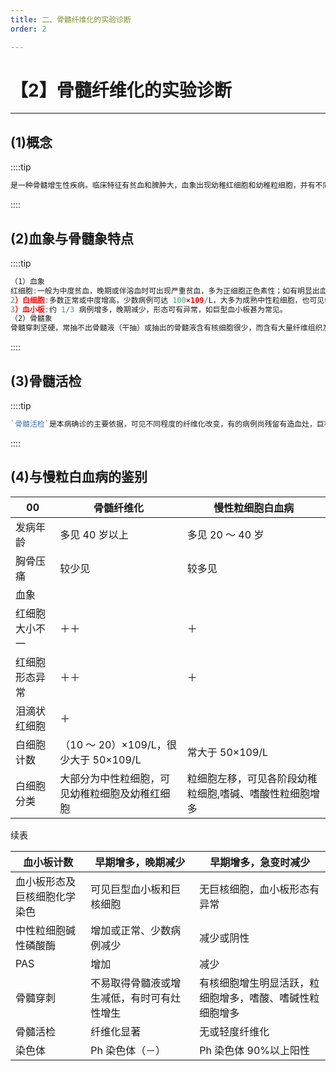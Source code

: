 ```yaml
---
title: 二、骨髓纤维化的实验诊断
order: 2

---
```


# 【2】骨髓纤维化的实验诊断

<kaodian :text="'血液学检验记忆卡'" />

<!-- ###### 第二十四章 骨髓增生性疾病及其实验诊断

> 临床血液学检验 -->

<beitiX/>

---

## (1)概念

<son :text="'血液学检验记忆卡'" text1="(1)概念" :textOption="[['掌握','基础知识','专业知识'],['掌握','基础知识','相关专业知识'],['掌握','基础知识','相关专业知识']]" />

::::tip

```js
是一种骨髓增生性疾病。临床特征有贫血和脾肿大，血象出现幼稚红细胞和幼稚粒细胞，并有不同程度的骨髓纤维化及髄外造血等。
```

::::

## (2)血象与骨髓象特点

<son :text="'血液学检验记忆卡'" text1="(2)血象与骨髓象特点" :textOption="[['了解','相关专业知识','专业知识'],['了解','相关专业知识','专业知识'],['了解','专业知识','专业实践能力']]" />

::::tip

```js
（1）血象
红细胞:一般为中度贫血，晚期或伴溶血时可出现严重贫血，多为正细胞正色素性；如有明显出血时，可为低色素性，也可有大细胞性。网织红细胞一般在 3%以上，血涂片中可见有核红细胞，多为中、晚幼红细胞，大小不均，可见嗜碱性点彩和多染性红细胞及泪滴红细胞。
2）白细胞:多数正常或中度增高，少数病例可达 100×109/L，大多为成熟中性粒细胞，也可见中、晚幼粒细胞，偶见原始粒细胞。嗜酸和嗜碱性粒细胞也有增多。
3）血小板:约 1/3 病例增多，晚期减少，形态可有异常，如巨型血小板甚为常见。
（2）骨髓象
骨髓穿刺坚硬，常抽不出骨髓液（干抽）或抽出的骨髓液含有核细胞很少，而含有大量纤维组织及凝集的血小板，少数病例骨髓呈灶性增生。
```

::::

## (3)骨髓活检

<son :text="'血液学检验记忆卡'" text1="(3)骨髓活检" :textOption="[['掌握','相关专业知识','专业实践能力'],['掌握','基础知识','相关专业知识'],['了解','相关专业知识','专业知识']]" />

::::tip

```js
`骨髓活检`是本病确诊的主要依据，可见不同程度的纤维化改变，有的病例尚残留有造血灶，巨核细胞可见到，但数量很少。
```

::::

## (4)与慢粒白血病的鉴别

<son :text="'血液学检验记忆卡'" text1="(4)与慢粒白血病的鉴别" :textOption="[['了解','相关专业知识','专业实践能力'],['了解','相关专业知识','专业知识'],['了解','相关专业知识','专业实践能力']]" />

| 00             | 骨髄纤维化                                     | 慢性粒细胞白血病                                        |
| -------------- | ---------------------------------------------- | ------------------------------------------------------- |
| 发病年龄       | 多见 40 岁以上                                 | 多见 20 ～ 40 岁                                        |
| 胸骨压痛       | 较少见                                         | 较多见                                                  |
| 血象           |                                                |                                                         |
| 红细胞大小不一 | ＋＋                                           | ＋                                                      |
| 红细胞形态异常 | ＋＋                                           | ＋                                                      |
| 泪滴状红细胞   | ＋                                             |                                                         |
| 白细胞计数     | （10 ～ 20）×109/L，很少大于 50×109/L          | 常大于 50×109/L                                         |
| 白细胞分类     | 大部分为中性粒细胞，可见幼稚粒细胞及幼稚红细胞 | 粒细胞左移，可见各阶段幼稚粒细胞,嗜碱、嗜酸性粒细胞增多 |

续表

| 血小板计数                   | 早期增多，晚期减少                         | 早期增多，急变时减少                                     |
| ---------------------------- | ------------------------------------------ | -------------------------------------------------------- |
| 血小板形态及巨核细胞化学染色 | 可见巨型血小板和巨核细胞                   | 无巨核细胞，血小板形态有异常                             |
| 中性粒细胞碱性磷酸酶         | 增加或正常、少数病例减少                   | 减少或阴性                                               |
| PAS                          | 增加                                       | 减少                                                     |
| 骨髓穿刺                     | 不易取得骨髓液或增生减低，有时可有灶性增生 | 有核细胞增生明显活跃，粒细胞增多，嗜酸、嗜碱性粒细胞增多 |
| 骨髓活检                     | 纤维化显著                                 | 无或轻度纤维化                                           |
| 染色体                       | Ph 染色体（－）                            | Ph 染色体 90%以上阳性                                    |
